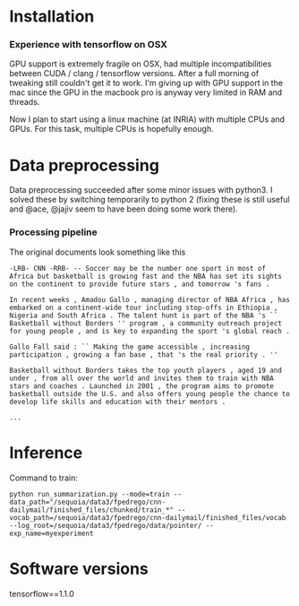
# Installation

### Experience with tensorflow on OSX

GPU support is extremely fragile on OSX, had multiple incompatibilities between CUDA / clang / tensorflow versions. After a full morning of tweaking still couldn't get it to work. I'm giving up with GPU support in the mac since the GPU in the macbook pro is anyway very limited in RAM and threads.

Now I plan to start using a linux machine (at INRIA) with multiple CPUs and GPUs. For this task, multiple CPUs is hopefully enough.

# Data preprocessing

Data preprocessing succeeded after some minor issues with python3. I solved these by switching temporarily to python 2 (fixing these is still useful and @ace, @jajiv seem to have been doing some work there).

### Processing pipeline

The original documents look something like this
```
-LRB- CNN -RRB- -- Soccer may be the number one sport in most of Africa but basketball is growing fast and the NBA has set its sights on the continent to provide future stars , and tomorrow 's fans .

In recent weeks , Amadou Gallo , managing director of NBA Africa , has embarked on a continent-wide tour including stop-offs in Ethiopia , Nigeria and South Africa . The talent hunt is part of the NBA 's `` Basketball without Borders '' program , a community outreach project for young people , and is key to expanding the sport 's global reach .

Gallo Fall said : `` Making the game accessible , increasing participation , growing a fan base , that 's the real priority . ''

Basketball without Borders takes the top youth players , aged 19 and under , from all over the world and invites them to train with NBA stars and coaches . Launched in 2001 , the program aims to promote basketball outside the U.S. and also offers young people the chance to develop life skills and education with their mentors .

...
```


# Inference

Command to train:

```
python run_summarization.py --mode=train --data_path="/sequoia/data3/fpedrego/cnn-dailymail/finished_files/chunked/train_*" --vocab_path=/sequoia/data3/fpedrego/cnn-dailymail/finished_files/vocab --log_root=/sequoia/data3/fpedrego/data/pointer/ --exp_name=myexperiment
```

# Software versions
tensorflow==1.1.0
